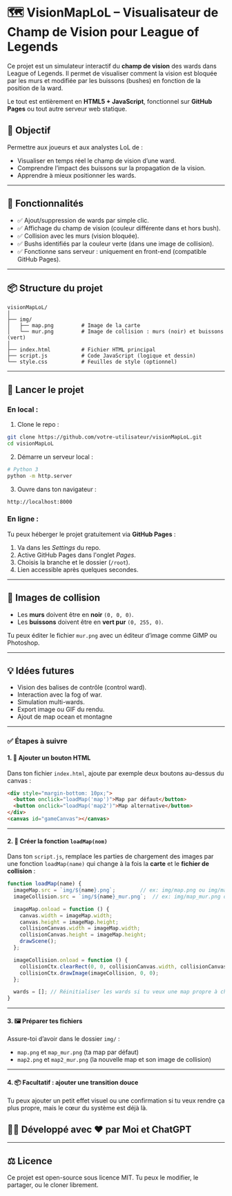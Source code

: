 # 🗺️ VisionMapLoL – Visualisateur de Champ de Vision pour League of Legends

Ce projet est un simulateur interactif du **champ de vision** des wards dans League of Legends. Il permet de visualiser comment la vision est bloquée par les murs et modifiée par les buissons (bushes) en fonction de la position de la ward.

Le tout est entièrement en **HTML5 + JavaScript**, fonctionnel sur **GitHub Pages** ou tout autre serveur web statique.

## 🎯 Objectif

Permettre aux joueurs et aux analystes LoL de :
- Visualiser en temps réel le champ de vision d’une ward.
- Comprendre l’impact des buissons sur la propagation de la vision.
- Apprendre à mieux positionner les wards.

---

## 🧠 Fonctionnalités

- ✅ Ajout/suppression de wards par simple clic.
- ✅ Affichage du champ de vision (couleur différente dans et hors bush).
- ✅ Collision avec les murs (vision bloquée).
- ✅ Bushs identifiés par la couleur verte (dans une image de collision).
- ✅ Fonctionne sans serveur : uniquement en front-end (compatible GitHub Pages).

---

## 📦 Structure du projet

```
visionMapLoL/
│
├── img/
│   ├── map.png         # Image de la carte
│   └── mur.png         # Image de collision : murs (noir) et buissons (vert)
│
├── index.html          # Fichier HTML principal
├── script.js           # Code JavaScript (logique et dessin)
└── style.css           # Feuilles de style (optionnel)
```

---

## 🚀 Lancer le projet

### En local :

1. Clone le repo :
```bash
git clone https://github.com/votre-utilisateur/visionMapLoL.git
cd visionMapLoL
```

2. Démarre un serveur local :
```bash
# Python 3
python -m http.server
```

3. Ouvre dans ton navigateur :
```
http://localhost:8000
```

### En ligne :

Tu peux héberger le projet gratuitement via **GitHub Pages** :
1. Va dans les *Settings* du repo.
2. Active GitHub Pages dans l'onglet *Pages*.
3. Choisis la branche et le dossier (`/root`).
4. Lien accessible après quelques secondes.

---

## 🧱 Images de collision

- Les **murs** doivent être en **noir** `(0, 0, 0)`.
- Les **buissons** doivent être en **vert pur** `(0, 255, 0)`.

Tu peux éditer le fichier `mur.png` avec un éditeur d’image comme GIMP ou Photoshop.

---

## 💡 Idées futures

- Vision des balises de contrôle (control ward).
- Interaction avec la fog of war.
- Simulation multi-wards.
- Export image ou GIF du rendu.
- Ajout de map ocean et montagne

---

### ✅ Étapes à suivre

#### 1. 🧩 Ajouter un bouton HTML

Dans ton fichier `index.html`, ajoute par exemple deux boutons au-dessus du canvas :

```html
<div style="margin-bottom: 10px;">
  <button onclick="loadMap('map')">Map par défaut</button>
  <button onclick="loadMap('map2')">Map alternative</button>
</div>
<canvas id="gameCanvas"></canvas>
```

---

#### 2. 🔄 Créer la fonction `loadMap(nom)`

Dans ton `script.js`, remplace les parties de chargement des images par une fonction `loadMap(name)` qui change à la fois la **carte** et le **fichier de collision** :

```js
function loadMap(name) {
  imageMap.src = `img/${name}.png`;        // ex: img/map.png ou img/map2.png
  imageCollision.src = `img/${name}_mur.png`;  // ex: img/map_mur.png ou img/map2_mur.png

  imageMap.onload = function () {
    canvas.width = imageMap.width;
    canvas.height = imageMap.height;
    collisionCanvas.width = imageMap.width;
    collisionCanvas.height = imageMap.height;
    drawScene();
  };

  imageCollision.onload = function () {
    collisionCtx.clearRect(0, 0, collisionCanvas.width, collisionCanvas.height);
    collisionCtx.drawImage(imageCollision, 0, 0);
  };

  wards = []; // Réinitialiser les wards si tu veux une map propre à chaque changement
}
```

---

#### 3. 🖼️ Préparer tes fichiers

Assure-toi d’avoir dans le dossier `img/` :
- `map.png` et `map_mur.png` (ta map par défaut)
- `map2.png` et `map2_mur.png` (la nouvelle map et son image de collision)

---

#### 4. 📦 Facultatif : ajouter une transition douce

Tu peux ajouter un petit effet visuel ou une confirmation si tu veux rendre ça plus propre, mais le cœur du système est déjà là.



## 🧑‍💻 Développé avec ❤️ par Moi et ChatGPT

---

## ⚖️ Licence

Ce projet est open-source sous licence MIT. Tu peux le modifier, le partager, ou le cloner librement.
